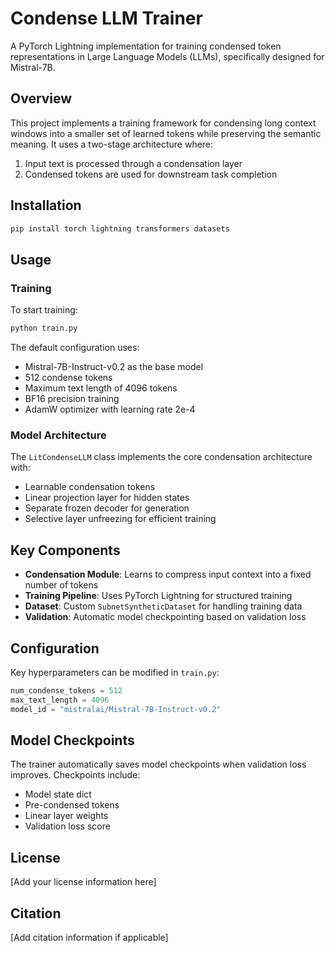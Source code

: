# Condense LLM Trainer

A PyTorch Lightning implementation for training condensed token representations in Large Language Models (LLMs), specifically designed for Mistral-7B.

## Overview

This project implements a training framework for condensing long context windows into a smaller set of learned tokens while preserving the semantic meaning. It uses a two-stage architecture where:

1. Input text is processed through a condensation layer
2. Condensed tokens are used for downstream task completion

## Installation

```bash
pip install torch lightning transformers datasets
```

## Usage

### Training

To start training:

```bash
python train.py
```

The default configuration uses:
- Mistral-7B-Instruct-v0.2 as the base model
- 512 condense tokens
- Maximum text length of 4096 tokens
- BF16 precision training
- AdamW optimizer with learning rate 2e-4

### Model Architecture

The `LitCondenseLLM` class implements the core condensation architecture with:

- Learnable condensation tokens
- Linear projection layer for hidden states
- Separate frozen decoder for generation
- Selective layer unfreezing for efficient training

## Key Components

- **Condensation Module**: Learns to compress input context into a fixed number of tokens
- **Training Pipeline**: Uses PyTorch Lightning for structured training
- **Dataset**: Custom `SubnetSyntheticDataset` for handling training data
- **Validation**: Automatic model checkpointing based on validation loss

## Configuration

Key hyperparameters can be modified in `train.py`:

```python
num_condense_tokens = 512
max_text_length = 4096
model_id = "mistralai/Mistral-7B-Instruct-v0.2"
```

## Model Checkpoints

The trainer automatically saves model checkpoints when validation loss improves. Checkpoints include:
- Model state dict
- Pre-condensed tokens
- Linear layer weights
- Validation loss score

## License

[Add your license information here]

## Citation

[Add citation information if applicable]
